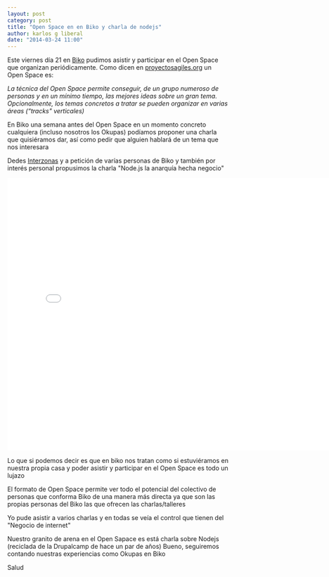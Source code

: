 ```yaml
---
layout: post
category: post
title: "Open Space en en Biko y charla de nodejs"
author: karlos g liberal
date: "2014-03-24 11:00"
---
```


Este viernes día 21 en [Biko](http://www.biko2.com/) pudimos asistir y participar en el Open Space que organizan periódicamente. Como dicen en [proyectosagiles.org](http://www.proyectosagiles.org/que-es-open-space) un Open Space es:

_La técnica del Open Space permite conseguir, de un grupo numeroso de personas y en un mínimo tiempo, las mejores ideas sobre un gran tema. Opcionalmente, los temas concretos a tratar se pueden organizar en varias áreas (“tracks" verticales)_

En Biko una semana antes del Open Space en un momento concreto cualquiera (incluso nosotros los Okupas) podíamos proponer una charla que quisiéramos dar, así como pedir que alguien hablará de un tema que nos interesara 

Dedes [Interzonas](http://interzonas.info) y a petición de varías personas de Biko y también por interés personal propusimos la charla "Node.js la anarquía hecha negocio"

<iframe src="//slid.es/interzonas/la-anarquia-hecha-negocio/embed" width="776" height="620" scrolling="no" frameborder="0" webkitallowfullscreen mozallowfullscreen allowfullscreen></iframe>

<!--more-->

Lo que si podemos decir es que en biko nos tratan como si estuviéramos en nuestra propia casa y poder asistir y participar en el Open Space es todo un lujazo

El formato de Open Space permite ver todo el potencial del colectivo de personas que conforma Biko de una manera más directa ya que son las propias personas del Biko las que ofrecen las charlas/talleres 

Yo pude asistir a varios charlas y en todas se veía el control que tienen del "Negocio de internet" 

Nuestro granito de arena en el Open Sapace es está charla sobre Nodejs (reciclada de la Drupalcamp de hace un par de años)
Bueno, seguiremos contando nuestras experiencias como Okupas en Biko

Salud